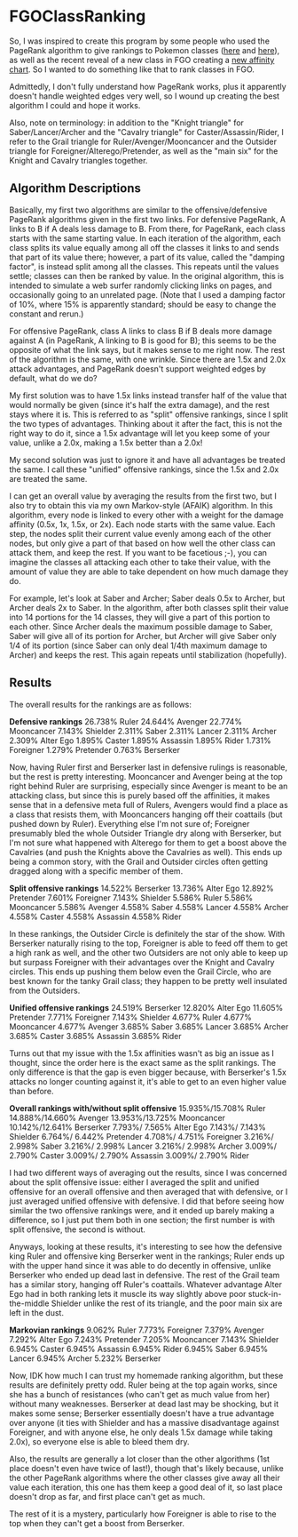 # FGOClassRanking

So, I was inspired to create this program by some people who used the PageRank algorithm to give rankings to Pokemon classes ([here](https://www.reddit.com/r/pokemon/comments/8gef0t/i_used_a_pagerankstyle_algorithm_to_rank_pok%C3%A9mon/) and [here](https://towardsdatascience.com/recreational-data-science-whats-the-best-pok%C3%A9mon-type-d3fcd28ea740?gi=417ef27ef448)), as well as the recent reveal of a new class in FGO creating a [new affinity chart](https://www.reddit.com/r/grandorder/comments/oy1xux/i_made_a_new_affinity_diagram/). So I wanted to do something like that to rank classes in FGO.

Admittedly, I don't fully understand how PageRank works, plus it apparently doesn't handle weighted edges very well, so I wound up creating the best algorithm I could and hope it works.

Also, note on terminology: in addition to the "Knight triangle" for Saber/Lancer/Archer and the "Cavalry triangle" for Caster/Assassin/Rider, I refer to the Grail triangle for Ruler/Avenger/Mooncancer and the Outsider triangle for Foreigner/Alterego/Pretender, as well as the "main six" for the Knight and Cavalry triangles together.



## Algorithm Descriptions

Basically, my first two algorithms are similar to the offensive/defensive PageRank algorithms given in the first two links. For defensive PageRank, A links to B if A deals less damage to B. From there, for PageRank, each class starts with the same starting value. In each iteration of the algorithm, each class splits its value equally among all off the classes it links to and sends that part of its value there; however, a part of its value, called the "damping factor", is instead split among all the classes. This repeats until the values settle; classes can then be ranked by value. In the original algorithm, this is intended to simulate a web surfer randomly clicking links on pages, and occasionally going to an unrelated page. (Note that I used a damping factor of 10%, where 15% is apparently standard; should be easy to change the constant and rerun.)


For offensive PageRank, class A links to class B if B deals more damage against A (in PageRank, A linking to B is good for B); this seems to be the opposite of what the link says, but it makes sense to me right now. The rest of the algorithm is the same, with one wrinkle. Since there are 1.5x and 2.0x attack advantages, and PageRank doesn't support weighted edges by default, what do we do?

My first solution was to have 1.5x links instead transfer half of the value that would normally be given (since it's half the extra damage), and the rest stays where it is. This is referred to as "split" offensive rankings, since I split the two types of advantages. Thinking about it after the fact, this is not the right way to do it, since a 1.5x advantage will let you keep some of your value, unlike a 2.0x, making a 1.5x better than a 2.0x!

My second solution was just to ignore it and have all advantages be treated the same. I call these "unified" offensive rankings, since the 1.5x and 2.0x are treated the same.


I can get an overall value by averaging the results from the first two, but I also try to obtain this via my own Markov-style (AFAIK) algorithm. In this algorithm, every node is linked to every other with a weight for the damage affinity (0.5x, 1x, 1.5x, or 2x). Each node starts with the same value. Each step, the nodes split their current value evenly among each of the other nodes, but only give a part of that based on how well the other class can attack them, and keep the rest. If you want to be facetious ;-), you can imagine the classes all attacking each other to take their value, with the amount of value they are able to take dependent on how much damage they do.

For example, let's look at Saber and Archer; Saber deals 0.5x to Archer, but Archer deals 2x to Saber. In the algorithm, after both classes split their value into 14 portions for the 14 classes, they will give a part of this portion to each other. Since Archer deals the maximum possible damage to Saber, Saber will give all of its portion for Archer, but Archer will give Saber only 1/4 of its portion (since Saber can only deal 1/4th maximum damage to Archer) and keeps the rest. This again repeats until stabilization (hopefully).



## Results

The overall results for the rankings are as follows:


**Defensive rankings**
26.738% Ruler
24.644% Avenger
22.774% Mooncancer
 7.143% Shielder
 2.311% Saber
 2.311% Lancer
 2.311% Archer
 2.309% Alter Ego
 1.895% Caster
 1.895% Assassin
 1.895% Rider
 1.731% Foreigner
 1.279% Pretender
 0.763% Berserker

Now, having Ruler first and Berserker last in defensive rulings is reasonable, but the rest is pretty interesting. Mooncancer and Avenger being at the top right behind Ruler are surprising, especially since Avenger is meant to be an attacking class, but since this is purely based off the affinities, it makes sense that in a defensive meta full of Rulers, Avengers would find a place as a class that resists them, with Mooncancers hanging off their coattails (but pushed down by Ruler). Everything else I'm not sure of; Foreigner presumably bled the whole Outsider Triangle dry along with Berserker, but I'm not sure what happened with Alterego for them to get a boost above the Cavalries (and push the Knights above the Cavalries as well). This ends up being a common story, with the Grail and Outsider circles often getting dragged along with a specific member of them.


**Split offensive rankings**
14.522% Berserker
13.736% Alter Ego
12.892% Pretender
 7.601% Foreigner
 7.143% Shielder
 5.586% Ruler
 5.586% Mooncancer
 5.586% Avenger
 4.558% Saber
 4.558% Lancer
 4.558% Archer
 4.558% Caster
 4.558% Assassin
 4.558% Rider

In these rankings, the Outsider Circle is definitely the star of the show. With Berserker naturally rising to the top, Foreigner is able to feed off them to get a high rank as well, and the other two Outsiders are not only able to keep up but surpass Foreigner with their advantages over the Knight and Cavalry circles. This ends up pushing them below even the Grail Circle, who are best known for the tanky Grail class; they happen to be pretty well insulated from the Outsiders.


**Unified offensive rankings**
24.519% Berserker
12.820% Alter Ego
11.605% Pretender
 7.771% Foreigner
 7.143% Shielder
 4.677% Ruler
 4.677% Mooncancer
 4.677% Avenger
 3.685% Saber
 3.685% Lancer
 3.685% Archer
 3.685% Caster
 3.685% Assassin
 3.685% Rider

Turns out that my issue with the 1.5x affinities wasn't as big an issue as I thought, since the order here is the exact same as the split rankings. The only difference is that the gap is even bigger because, with Berserker's 1.5x attacks no longer counting against it, it's able to get to an even higher value than before.


**Overall rankings with/without split offensive**
15.935%/15.708% Ruler
14.888%/14.660% Avenger
13.953%/13.725% Mooncancer
10.142%/12.641% Berserker
 7.793%/ 7.565% Alter Ego
 7.143%/ 7.143% Shielder
 6.764%/ 6.442% Pretender
 4.708%/ 4.751% Foreigner
 3.216%/ 2.998% Saber
 3.216%/ 2.998% Lancer
 3.216%/ 2.998% Archer
 3.009%/ 2.790% Caster
 3.009%/ 2.790% Assassin
 3.009%/ 2.790% Rider

 I had two different ways of averaging out the results, since I was concerned about the split offensive issue: either I averaged the split and unified offensive for an overall offensive and then averaged that with defensive, or I just averaged unified offensive with defensive. I did that before seeing how similar the two offensive rankings were, and it ended up barely making a difference, so I just put them both in one section; the first number is with split offensive, the second is without.

 Anyways, looking at these results, it's interesting to see how the defensive king Ruler and offensive king Berserker went in the rankings; Ruler ends up with the upper hand since it was able to do decently in offensive, unlike Berserker who ended up dead last in defensive. The rest of the Grail team has a similar story, hanging off Ruler's coattails. Whatever advantage Alter Ego had in both ranking lets it muscle its way slightly above poor stuck-in-the-middle Shielder unlike the rest of its triangle, and the poor main six are left in the dust.
 

 **Markovian rankings**
  9.062% Ruler
  7.773% Foreigner
  7.379% Avenger
  7.292% Alter Ego
  7.243% Pretender
  7.205% Mooncancer
  7.143% Shielder
  6.945% Caster
  6.945% Assassin
  6.945% Rider
  6.945% Saber
  6.945% Lancer
  6.945% Archer
  5.232% Berserker

  Now, IDK how much I can trust my homemade ranking algorithm, but these results are definitely pretty odd. Ruler being at the top again works, since she has a bunch of resistances (who can't get as much value from her) without many weaknesses. Berserker at dead last may be shocking, but it makes some sense; Berserker essentially doesn't have a true advantage over anyone (it ties with Shielder and has a massive disadvantage against Foreigner, and with anyone else, he only deals 1.5x damage while taking 2.0x), so everyone else is able to bleed them dry.

  Also, the results are generally a lot closer than the other algorithms (1st place doesn't even have twice of last!), though that's likely because, unlike the other PageRank algorithms where the other classes give away all their value each iteration, this one has them keep a good deal of it, so last place doesn't drop as far, and first place can't get as much.

  The rest of it is a mystery, particularly how Foreigner is able to rise to the top when they can't get a boost from Berserker.
